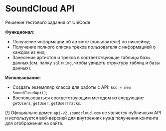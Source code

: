 # SoundCloud API
Решение тестового задания от UniCode

**Функционал**: 
- Получение информации об артисте (польователе) по никнейму;
- Получение полного списка треков пользователя с информацией о каждом из них;
- Занесение артистов и треков в соответствующие таблицы базы данных (см. папку `sql` и `img`, чтобы увидеть структуру таблиц и базы данных).

**Использование**:
- Создать экземпляр класса для работы с API: `$sc = new SoundCloudApi()`;
- Воспользоваться соответствующим методом из следующих: `getUsers`, `getUser`, `getUserTracks`.

[!] Официально домен `api-v2.soundcloud.com` не является публичным API и используется веб-версией для внутренних нужд получения контента для отображения на сайте.